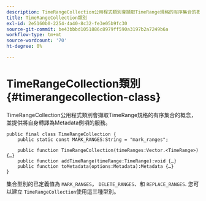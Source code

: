 ```yaml
---
description: TimeRangeCollection公用程式類別會擷取TimeRange規格的有序集合的概念，並提供將自身轉譯為Metadata例項的服務。
title: TimeRangeCollection類別
exl-id: 2e5160b0-2254-4a40-8c32-fe3e05b9fc30
source-git-commit: be43bbbd1051886c8979ff590a3197b2a7249b6a
workflow-type: tm+mt
source-wordcount: '70'
ht-degree: 0%

---
```


# TimeRangeCollection類別{#timerangecollection-class}

TimeRangeCollection公用程式類別會擷取TimeRange規格的有序集合的概念，並提供將自身轉譯為Metadata例項的服務。

<!--<a id="section_D87AA7BC628D458DAB12D5247AD34B41"></a>-->

```
public final class TimeRangeCollection { 
    public static const MARK_RANGES:String = "mark_ranges"; 
  
    public function TimeRangeCollection(timeRanges:Vector.<TimeRange>) {…} 
    public function addTimeRange(timeRange:TimeRange):void {…} 
    public function toMetadata(options:Metadata):Metadata {…} 
}
```

集合型別的已定義值為 `MARK_RANGES`， `DELETE_RANGES`、和 `REPLACE_RANGES`. 您可以建立 `TimeRangeCollection`使用這三種型別。
